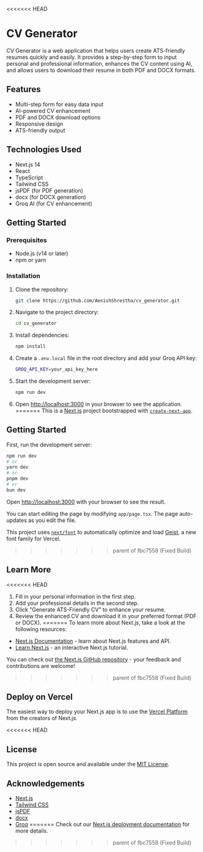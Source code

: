<<<<<<< HEAD
# CV Generator

CV Generator is a web application that helps users create ATS-friendly resumes quickly and easily. It provides a step-by-step form to input personal and professional information, enhances the CV content using AI, and allows users to download their resume in both PDF and DOCX formats.

## Features

- Multi-step form for easy data input
- AI-powered CV enhancement
- PDF and DOCX download options
- Responsive design
- ATS-friendly output

## Technologies Used

- Next.js 14
- React
- TypeScript
- Tailwind CSS
- jsPDF (for PDF generation)
- docx (for DOCX generation)
- Groq AI (for CV enhancement)

## Getting Started

### Prerequisites

- Node.js (v14 or later)
- npm or yarn

### Installation

1. Clone the repository:
   ```bash
   git clone https://github.com/AenishShrestha/cv_generator.git
   ```

2. Navigate to the project directory:
   ```bash
   cd cv_generator
   ```

3. Install dependencies:
   ```bash
   npm install
   ```

4. Create a `.env.local` file in the root directory and add your Groq API key:
   ```bash
   GROQ_API_KEY=your_api_key_here
   ```

5. Start the development server:
   ```bash
   npm run dev
   ```

6. Open [http://localhost:3000](http://localhost:3000) in your browser to see the application.
=======
This is a [Next.js](https://nextjs.org) project bootstrapped with [`create-next-app`](https://nextjs.org/docs/app/api-reference/cli/create-next-app).

## Getting Started

First, run the development server:

```bash
npm run dev
# or
yarn dev
# or
pnpm dev
# or
bun dev
```

Open [http://localhost:3000](http://localhost:3000) with your browser to see the result.

You can start editing the page by modifying `app/page.tsx`. The page auto-updates as you edit the file.

This project uses [`next/font`](https://nextjs.org/docs/app/building-your-application/optimizing/fonts) to automatically optimize and load [Geist](https://vercel.com/font), a new font family for Vercel.
>>>>>>> parent of fbc7558 (Fixed Build)

## Learn More

<<<<<<< HEAD
1. Fill in your personal information in the first step.
2. Add your professional details in the second step.
3. Click "Generate ATS-Friendly CV" to enhance your resume.
4. Review the enhanced CV and download it in your preferred format (PDF or DOCX).
=======
To learn more about Next.js, take a look at the following resources:

- [Next.js Documentation](https://nextjs.org/docs) - learn about Next.js features and API.
- [Learn Next.js](https://nextjs.org/learn) - an interactive Next.js tutorial.

You can check out [the Next.js GitHub repository](https://github.com/vercel/next.js) - your feedback and contributions are welcome!
>>>>>>> parent of fbc7558 (Fixed Build)

## Deploy on Vercel

The easiest way to deploy your Next.js app is to use the [Vercel Platform](https://vercel.com/new?utm_medium=default-template&filter=next.js&utm_source=create-next-app&utm_campaign=create-next-app-readme) from the creators of Next.js.

<<<<<<< HEAD
## License

This project is open source and available under the [MIT License](LICENSE).

## Acknowledgements

- [Next.js](https://nextjs.org/)
- [Tailwind CSS](https://tailwindcss.com/)
- [jsPDF](https://github.com/MrRio/jsPDF)
- [docx](https://github.com/dolanmiu/docx)
- [Groq](https://groq.com/)
=======
Check out our [Next.js deployment documentation](https://nextjs.org/docs/app/building-your-application/deploying) for more details.
>>>>>>> parent of fbc7558 (Fixed Build)
